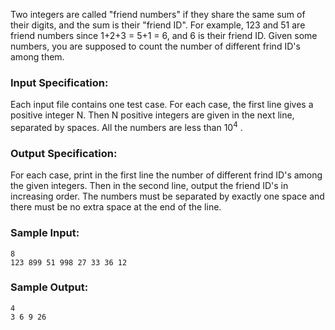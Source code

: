 <!-- Title
Friend Numbers (20)
-->
Two integers are called "friend numbers" if they share the same sum of their
digits, and the sum is their "friend ID". For example, 123 and 51 are friend
numbers since 1+2+3 = 5+1 = 6, and 6 is their friend ID. Given some numbers,
you are supposed to count the number of different frind ID's among them.

### Input Specification:

Each input file contains one test case. For each case, the first line gives a
positive integer N. Then N positive integers are given in the next line,
separated by spaces. All the numbers are less than $10^4$ .

### Output Specification:

For each case, print in the first line the number of different frind ID's
among the given integers. Then in the second line, output the friend ID's in
increasing order. The numbers must be separated by exactly one space and there
must be no extra space at the end of the line.

### Sample Input:

    
    
    8
    123 899 51 998 27 33 36 12
    

### Sample Output:

    
    
    4
    3 6 9 26
    


